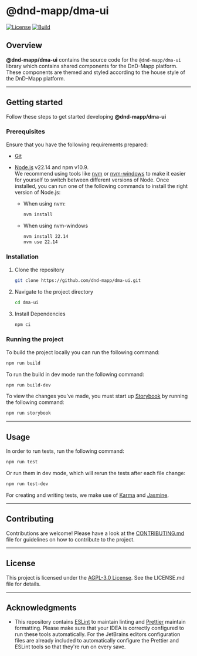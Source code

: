 # @dnd-mapp/dma-ui

[![License](https://img.shields.io/github/license/dnd-mapp/dma-ui)](./LICENSE.md)
[![Build](https://github.com/dnd-mapp/dma-ui/actions/workflows/build.yml/badge.svg?branch=main&event=push)](https://github.com/dnd-mapp/dma-ui/actions/workflows/build.yml)

## Overview

**@dnd-mapp/dma-ui** contains the source code for the `@dnd-mapp/dma-ui` library which contains shared components for the DnD-Mapp platform.
These components are themed and styled according to the house style of the DnD-Mapp platform.

---

## Getting started

Follow these steps to get started developing **@dnd-mapp/dma-ui**

### Prerequisites

Ensure that you have the following requirements prepared:

- [Git](https://git-scm.com/)
- [Node.js](https://nodejs.org/en) v22.14 and npm v10.9.  
  We recommend using tools like [nvm](https://github.com/nvm-sh/nvm) or [nvm-windows](https://github.com/coreybutler/nvm-windows) to make it easier for yourself to switch between different versions of Node. Once installed, you can run one of the following commands to install the right version of Node.js:
    
    - When using nvm:

      ```bash 
      nvm install
      ````

    - When using nvm-windows
      
      ```bash
      nvm install 22.14
      nvm use 22.14
      ```

### Installation

1. Clone the repository

    ```bash
    git clone https://github.com/dnd-mapp/dma-ui.git
    ```

2. Navigate to the project directory

    ```bash
    cd dma-ui
    ```

3. Install Dependencies

    ```bash
    npm ci
    ```

### Running the project

To build the project locally you can run the following command:

```bash
npm run build
```

To run the build in dev mode run the following command:

```bash
npm run build-dev
```

To view the changes you've made, you must start up [Storybook](https://storybook.js.org/) by running the following command:

```bash
npm run storybook
```

---

## Usage

In order to run tests, run the following command:

```bash
npm run test
```

Or run them in dev mode, which will rerun the tests after each file change:

```bash
npm run test-dev
```

For creating and writing tests, we make use of [Karma](https://karma-runner.github.io/6.4/index.html) and [Jasmine](https://jasmine.github.io/).

---

## Contributing

Contributions are welcome! Please have a look at the [CONTRIBUTING.md](./CONTRIBUTING.md) file for guidelines on how to contribute to the project.

---

## License

This project is licensed under the [AGPL-3.0 License](./LICENSE.md). See the LICENSE.md file for details.

---

## Acknowledgments

- This repository contains [ESLint](https://eslint.org/) to maintain linting and [Prettier](https://prettier.io/) maintain formatting. Please make sure that your IDEA is correctly configured to run these tools automatically. For the JetBrains editors configuration files are already included to automatically configure the Prettier and ESLint tools so that they're run on every save.
